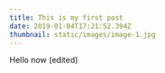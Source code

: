 ```yaml
---
title: This is my first post
date: 2019-01-04T17:21:52.394Z
thumbnail: static/images/image-1.jpg
---
```

Hello now (edited)
